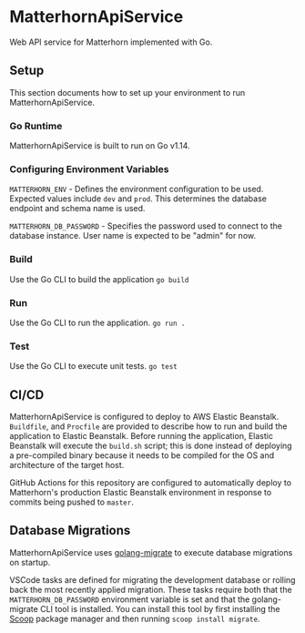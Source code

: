 # MatterhornApiService
Web API service for Matterhorn implemented with Go.

## Setup
This section documents how to set up your environment to run MatterhornApiService.

### Go Runtime
MatterhornApiService is built to run on Go v1.14.

### Configuring Environment Variables
`MATTERHORN_ENV` - Defines the environment configuration to be used. Expected values include `dev` and `prod`. This determines the database endpoint and schema name is used.

`MATTERHORN_DB_PASSWORD` - Specifies the password used to connect to the database instance. User name is expected to be "admin" for now.

### Build
Use the Go CLI to build the application
`go build`

### Run
Use the Go CLI to run the application.
`go run .`

### Test
Use the Go CLI to execute unit tests.
`go test`

## CI/CD
MatterhornApiService is configured to deploy to AWS Elastic Beanstalk. `Buildfile`, and `Procfile` are provided to describe how to run and build the application to Elastic Beanstalk. Before running the application, Elastic Beanstalk will execute the `build.sh` script; this is done instead of deploying a pre-compiled binary because it needs to be compiled for the OS and architecture of the target host.

GitHub Actions for this repository are configured to automatically deploy to Matterhorn's production Elastic Beanstalk environment in response to commits being pushed to `master`.

## Database Migrations
MatterhornApiService uses [golang-migrate](https://github.com/golang-migrate/migrate) to execute database migrations on startup.

VSCode tasks are defined for migrating the development database or rolling back the most recently applied migration. These tasks require both that the `MATTERHORN_DB_PASSWORD` environment variable is set and that the golang-migrate CLI tool is installed. You can install this tool by first installing the [Scoop](https://scoop.sh/) package manager and then running `scoop install migrate`.